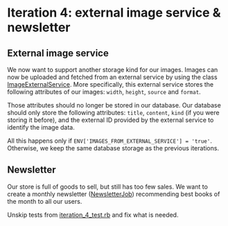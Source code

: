 # Iteration 4: external image service & newsletter

## External image service

We now want to support another storage kind for our images. Images can now be uploaded and fetched from an
external service by using the class [ImageExternalService](../app/services/image_external_service.rb). More specifically, this external service stores
the following attributes of our images: `width`, `height`, `source` and `format`.

Those attributes should no longer be stored in our database. Our database should only store the following
attributes: `title`, `content`, `kind` (if you were storing it before), and the external ID provided
by the external service to identify the image data.

All this happens only if `ENV['IMAGES_FROM_EXTERNAL_SERVICE'] = 'true'`. Otherwise, we keep the same database
storage as the previous iterations.

## Newsletter

Our store is full of goods to sell, but still has too few sales.
We want to create a monthly newsletter ([NewsletterJob](../app/jobs/newsletter_job.rb)) recommending best books of the month to all our users.

Unskip tests from [iteration_4_test.rb](../test/controllers/iteration_4_test.rb) and fix what is needed.
